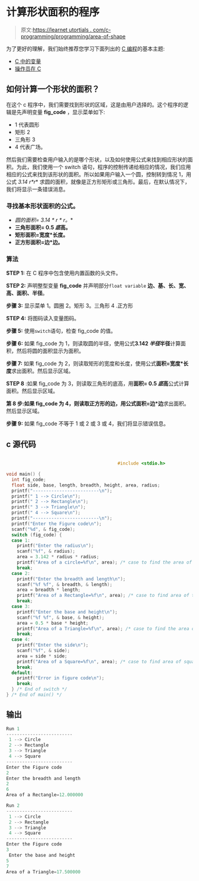# 计算形状面积的程序

> 原文:[https://learnet utortials . com/c-programming/programming/area-of-shape](https://learnetutorials.com/c-programming/programs/area-of-shapes)

为了更好的理解，我们始终推荐您学习下面列出的 [C 编程](../ "C programming")的基本主题:

*   [C 中的变量](../../c-programming/variables)
*   [操作员在 C](../../c-programming/operators)

## 如何计算一个形状的面积？

在这个 c 程序中，我们需要找到形状的区域，这是由用户选择的。这个程序的逻辑是先声明变量 **fig_code** ，显示菜单如下:

*   1 代表圆形
*   矩形 2
*   三角形 3
*   4 代表广场。

然后我们需要检查用户输入的是哪个形状，以及如何使用公式来找到相应形状的面积。为此，我们使用一个 switch 语句，程序的控制传递给相应的情况，我们应用相应的公式来找到该形状的面积。所以如果用户输入一个圆，控制转到情况 1，用公式 **3.14* r*r** 求圆的面积，就像是正方形矩形或三角形。最后，在默认情况下，我们将显示一条错误消息。

### 寻找基本形状面积的公式。

*   **圆的面积= 3.14 * r * r*。**
*   **三角形面积= 0.5 *底*高。**
*   **矩形面积=宽度*长度。**
*   **正方形面积=边*边。**

### 算法

**STEP 1:** 在 C 程序中包含使用内置函数的头文件。

**STEP 2:** 声明整型变量 **fig_code** 并声明部分`float variable` **边、基、长、宽、高、面积、半径**。

**步骤 3:** 显示菜单 1。圆圈 2。矩形 3。三角形 4 .正方形

**STEP 4:** 将图码读入变量图码。

**步骤 5:** 使用`switch`语句，检查 fig_code 的值。

**步骤 6:** 如果 fig_code 为 1，则读取圆的半径，使用公式**3.142 *半径*半径**计算面积，然后将圆的面积显示为面积。

**步骤 7:** 如果 fig_code 为 2，则读取矩形的宽度和长度，使用公式**面积=宽度*长度**求出面积。然后显示区域。

**STEP 8** :如果 fig_code 为 3，则读取三角形的底高，用**面积= 0.5 *底*高**公式计算面积。然后显示区域。

**第 8 步:**如果 fig_code 为 4，则读取正方形的边，用公式**面积=边*边**求出面积。然后显示区域。

**步骤 9:** 如果 fig_code 不等于 1 或 2 或 3 或 4，我们将显示错误信息。

## c 源代码

```c

                                          #include <stdio.h>

void main() {
  int fig_code;
  float side, base, length, breadth, height, area, radius;
  printf("-------------------------\n");
  printf(" 1 --> Circle\n");
  printf(" 2 --> Rectangle\n");
  printf(" 3 --> Triangle\n");
  printf(" 4 --> Square\n");
  printf("-------------------------\n");
  printf("Enter the Figure code\n");
  scanf("%d", & fig_code);
  switch (fig_code) {
  case 1:
    printf("Enter the radius\n");
    scanf("%f", & radius);
    area = 3.142 * radius * radius;
    printf("Area of a circle=%f\n", area); /* case to find the area of circle */
    break;
  case 2:
    printf("Enter the breadth and length\n");
    scanf("%f %f", & breadth, & length);
    area = breadth * length;
    printf("Area of a Rectangle=%f\n", area); /* case to find area of the rectangle */
    break;
  case 3:
    printf("Enter the base and height\n");
    scanf("%f %f", & base, & height);
    area = 0.5 * base * height;
    printf("Area of a Triangle=%f\n", area); /* case to find the area of the triangle  */
    break;
  case 4:
    printf("Enter the side\n");
    scanf("%f", & side);
    area = side * side;
    printf("Area of a Square=%f\n", area); /* case to find area of square */
    break;
  default:
    printf("Error in figure code\n");
    break;
  } /* End of switch */
} /* End of main() */

```

## 输出

```c
Run 1
-------------------------
 1 --> Circle
 2 --> Rectangle
 3 --> Triangle
 4 --> Square
-------------------------
Enter the Figure code
2
Enter the breadth and length
2
6
Area of a Rectangle=12.000000

Run 2
-------------------------
 1 --> Circle
 2 --> Rectangle
 3 --> Triangle
 4 --> Square
-------------------------
Enter the Figure code
3
 Enter the base and height
5
7
Area of a Triangle=17.500000 
```